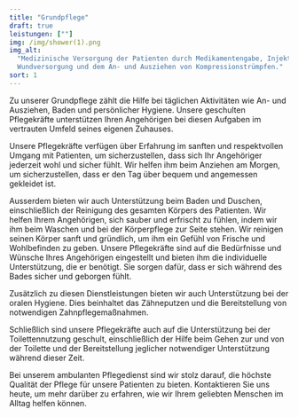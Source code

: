 ```yaml
---
title: "Grundpflege"
draft: true
leistungen: [""]
img: /img/shower(1).png
img_alt:
  "Medizinische Versorgung der Patienten durch Medikamentengabe, Injektionen,
  Wundversorgung und dem An- und Ausziehen von Kompressionstrümpfen."
sort: 1
---
```


Zu unserer Grundpflege zählt die Hilfe bei täglichen Aktivitäten wie An- und
Ausziehen, Baden und persönlicher Hygiene. Unsere geschulten Pflegekräfte
unterstützen Ihren Angehörigen bei diesen Aufgaben im vertrauten Umfeld seines
eigenen Zuhauses.

Unsere Pflegekräfte verfügen über Erfahrung im sanften und respektvollen Umgang
mit Patienten, um sicherzustellen, dass sich Ihr Angehöriger jederzeit wohl und
sicher fühlt. Wir helfen ihm beim Anziehen am Morgen, um sicherzustellen, dass
er den Tag über bequem und angemessen gekleidet ist.

Ausserdem bieten wir auch Unterstützung beim Baden und Duschen, einschließlich
der Reinigung des gesamten Körpers des Patienten. Wir helfen Ihrem Angehörigen,
sich sauber und erfrischt zu fühlen, indem wir ihm beim Waschen und bei der
Körperpflege zur Seite stehen. Wir reinigen seinen Körper sanft und gründlich,
um ihm ein Gefühl von Frische und Wohlbefinden zu geben. Unsere Pflegekräfte
sind auf die Bedürfnisse und Wünsche Ihres Angehörigen eingestellt und bieten
ihm die individuelle Unterstützung, die er benötigt. Sie sorgen dafür, dass er
sich während des Bades sicher und geborgen fühlt.

Zusätzlich zu diesen Dienstleistungen bieten wir auch Unterstützung bei der
oralen Hygiene. Dies beinhaltet das Zähneputzen und die Bereitstellung von
notwendigen Zahnpflegemaßnahmen.

Schließlich sind unsere Pflegekräfte auch auf die Unterstützung bei der
Toilettennutzung geschult, einschließlich der Hilfe beim Gehen zur und von der
Toilette und der Bereitstellung jeglicher notwendiger Unterstützung während
dieser Zeit.

Bei unserem ambulanten Pflegedienst sind wir stolz darauf, die höchste Qualität
der Pflege für unsere Patienten zu bieten. Kontaktieren Sie uns heute, um mehr
darüber zu erfahren, wie wir Ihrem geliebten Menschen im Alltag helfen können.
